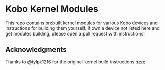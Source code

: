 # Kobo Kernel Modules
This repo contains prebuilt kernel modules for various Kobo devices and instructions for building them yourself. If own a device not listed here and get modules building, please open a pull request with instructions!

## Acknowledgments
Thanks to @tylpk1216 for the original kernel build instructions [here](https://github.com/tylpk1216/kobo-libra2-uhid-module)
